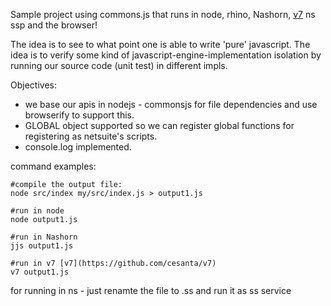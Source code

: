 Sample project using commons.js that runs in node, rhino, Nashorn, [v7](https://github.com/cesanta/v7) ns ssp and the browser!

The idea is to see to what point one is able to write 'pure' javascript. The idea is to verify some kind of javascript-engine-implementation isolation by running our source code (unit test) in different impls.

Objectives:

 * we base our apis in nodejs - commonsjs for file dependencies and use browserify to support this.
 * GLOBAL object supported so we can register global functions for registering as netsuite's scripts. 
 * console.log implemented.

command examples:

    #compile the output file:
    node src/index my/src/index.js > output1.js

    #run in node
    node output1.js

    #run in Nashorn
    jjs output1.js

    #run in v7 [v7](https://github.com/cesanta/v7)
    v7 output1.js

for running in ns - just renamte the file to .ss and run it as ss service

